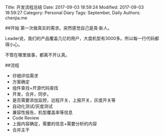 Title: 开发流程总结
Date: 2017-09-03 18:59:24
Modified: 2017-09-03 18:59:27
Category: Personal Diary
Tags: September, Daily
Authors: chenjia.me  

##开始
第一次做真实的需求。突然感觉自己是真·新人。

Leader说，我们的产品覆盖几亿的用户，大盘机型有3000多。所以每一行代码都得小心。

不管在哪里做事，都离不开认真。

##流程

+ 仔细评估需求
+ 方案确定
+ 组件查找+开源代码查找
+ 开发，合并，同步。
+ 是否需要添加监控，远程开关，上报开关，灰度开关等
+ 自动化测试/灰度测试
+ 兼容性报告，机型覆盖率等信息
+ Code Review
+ 上报内容确定，需要的信息+需要分析的内容
+ 合并主干